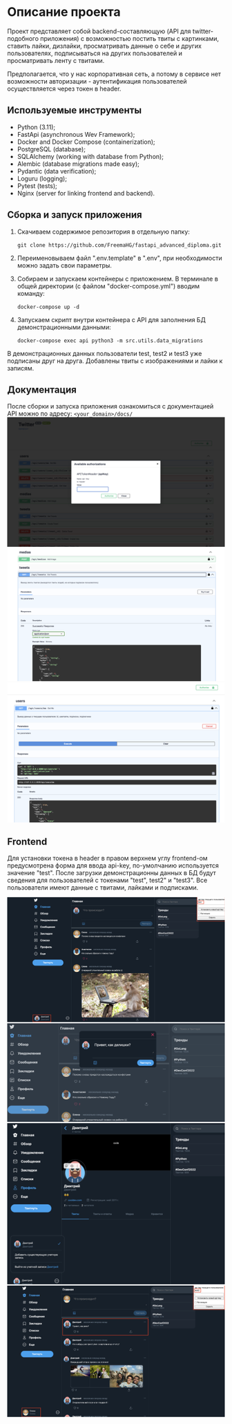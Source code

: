 # Описание проекта
Проект представляет собой backend-составляющую (API для twitter-подобного приложения) с возможностью постить твиты 
с картинками, ставить лайки, дизлайки, просматривать данные о себе и других пользователях, подписываться на других 
пользователей и просматривать ленту с твитами.

Предполагается, что у нас корпоративная сеть, а потому в сервисе нет возможности авторизации - 
аутентификация пользователей осуществляется через токен в header.

## Используемые инструменты
* Python (3.11);
* FastApi (asynchronous Wev Framework);
* Docker and Docker Compose (containerization);
* PostgreSQL (database);
* SQLAlchemy (working with database from Python);
* Alembic (database migrations made easy);
* Pydantic (data verification);
* Loguru (logging);
* Pytest (tests);
* Nginx (server for linking frontend and backend).

## Сборка и запуск приложения
1. Скачиваем содержимое репозитория в отдельную папку:
    ```
    git clone https://github.com/FreemaHG/fastapi_advanced_diploma.git
    ```
2. Переименовываем файл ".env.template" в ".env", при необходимости можно задать свои параметры.


3. Собираем и запускаем контейнеры с приложением. В терминале в общей директории (с файлом "docker-compose.yml") 
вводим команду:
    ```
    docker-compose up -d
    ```
4. Запускаем скрипт внутри контейнера с API для заполнения БД демонстрационными данными:
    ```
    docker-compose exec api python3 -m src.utils.data_migrations
    ```
В демонстрационных данных пользователи test, test2 и test3 уже подписаны друг на друга. 
Добавлены твиты с изображениями и лайки к записям.

## Документация

После сборки и запуска приложения ознакомиться с документацией API можно по адресу:
    ```
    <your_domain>/docs/
    ```
![](/screens/docs_1.png)
![](/screens/docs_2.png)
![](/screens/docs_3.png)

## Frontend

Для установки токена в header в правом верхнем углу frontend-ом предусмотрена форма для ввода api-key, 
по-умолчанию используется значение "test". После загрузки демонстрационны данных в БД будут сведения для 
пользователей с токенами "test", test2" и "test3". Все пользователи имеют данные с твитами, лайками и подписками.

![](/screens/front_1.png)
![](/screens/front_2.png)
![](/screens/front_3.png)
![](/screens/front_4.png)
